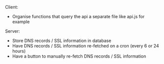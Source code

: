 Client:
- Organise functions that query the api a separate file like api.js for example

Server:
- Store DNS records / SSL information in database
- Have DNS records / SSL information re-fetched on a cron (every 6 or 24 hours)
- Have a button to manually re-fetch DNS records / SSL information
